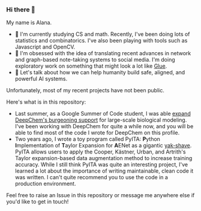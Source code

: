 ### Hi there 👋

<!--
**alat-rights/alat-rights** is a ✨ _special_ ✨ repository because its `README.md` (this file) appears on your GitHub profile.
-->

My name is Alana.

- 🌱 I'm currently studying CS and math. Recently, I've been doing lots of statistics and combinatorics. I've also been playing with tools such as Javascript and OpenCV.
- 🔭 I'm obsessed with the idea of translating recent advances in network and graph-based note-taking systems to social media. I'm doing exploratory work on something that might look a lot like [Glue](https://a9.io/glue-comic/).
- 💬 Let's talk about how we can help humanity build safe, aligned, and powerful AI systems.

Unfortunately, most of my recent projects have not been public. 

Here's what is in this repository:

- Last summer, as a Google Summer of Code student, I was able [expand DeepChem's burgeoning support](https://forum.deepchem.io/t/google-summer-of-code-2021-large-scale-protein-modeling-in-deepchem/507/2) for large-scale biological modeling. I've been working with DeepChem for quite a while now, and you will be able to find most of the code I wrote for DeepChem on this profile.
- Two years ago, I wrote a toy program called PyITA: **P**ython **I**mplementation of **T**aylor Expansion for **A**ENet as a gigantic [yak-shave](https://sketchplanations.com/yak-shaving). PyITA allows users to apply the Cooper, Kästner, Urban, and Artrith's Taylor expansion-based data augmentation method to increase training accuracy. While I still think PyITA was quite an interesting project, I've learned a lot about the importance of writing maintainable, clean code it was written. I can't quite recommend you to use the code in a production environment.

Feel free to raise an Issue in this repository or message me anywhere else if you'd like to get in touch!
